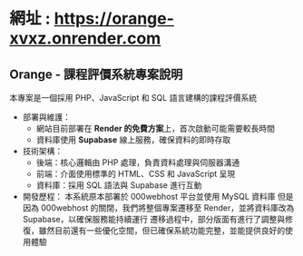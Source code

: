 # **網址** : https://orange-xvxz.onrender.com
## Orange - 課程評價系統專案說明
本專案是一個採用 PHP、JavaScript 和 SQL 語言建構的課程評價系統

* 部署與維護：
    * 網站目前部署在 **Render 的免費方案**上，首次啟動可能需要較長時間
    * 資料庫使用 **Supabase** 線上服務，確保資料的即時存取
* 技術架構：
    * 後端：核心邏輯由 PHP 處理，負責資料處理與伺服器溝通
    * 前端：介面使用標準的 HTML、CSS 和 JavaScript 呈現
    * 資料庫：採用 SQL 語法與 Supabase 進行互動
* 開發歷程：
    本系統原本部署於 000webhost 平台並使用 MySQL 資料庫
    但是因為 000webhost 的關閉，我們將整個專案遷移至 Render，並將資料庫改為 Supabase，以確保服務能持續運行
    遷移過程中，部分版面有進行了調整與修復，雖然目前還有一些優化空間，但已確保系統功能完整，並能提供良好的使用體驗
